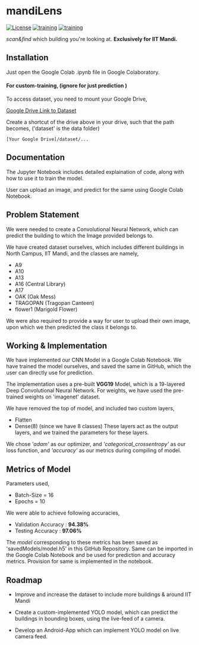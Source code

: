 
# mandiLens
[![License](https://img.shields.io/github/languages/top/bhuvannarula/mandiLens)](https://img.shields.io/github/languages/top/bhuvannarula/mandiLens)
[![training](https://img.shields.io/badge/validation%20accuracy-94.38%25-brightgreen)](https://img.shields.io/badge/test%20accuracy-97.04%25-brightgreen)
[![training](https://img.shields.io/badge/test%20accuracy-97.04%25-brightgreen)](https://img.shields.io/badge/test%20accuracy-97.04%25-brightgreen)

*scan&find* which building you're looking at.
**Exclusively for IIT Mandi.**

## Installation

Just open  the Google Colab .ipynb file in Google Colaboratory.

#### For custom-training, (ignore for just prediction )

To access dataset, you need to mount your Google Drive,

[Google Drive Link to Dataset](https://drive.google.com/drive/folders/1zgTsQeSgFrRdetevS7V3vbUyVmDlq17x?usp=share_link)

Create a shortcut of the drive above in your drive, such that the path becomes, ('dataset' is the data folder)
```
[Your Google Drive]/dataset/...
```
    
## Documentation

The Jupyter Notebook includes detailed explaination of code, along with how to use it to train the model.

User can upload an image, and predict for the same using Google Colab Notebook.
## Problem Statement
We were needed to create a Convolutional Neural Network, which can predict the building to which the Image provided belongs to.

We have created dataset ourselves, which includes different buildings in North Campus, IIT Mandi, and the classes are namely,
- A9
- A10
- A13
- A16 (Central Library)
- A17
- OAK (Oak Mess)
- TRAGOPAN (Tragopan Canteen)
- flower1 (Marigold Flower)

We were also required to provide a way for user to upload their own image, upon which we then predicted the class it belongs to.

## Working & Implementation

We have implemented our CNN Model in a Google Colab Notebook. We have trained the model ourselves, and saved the same in GitHub, which the user can directly use for prediction.

The implementation uses a pre-built **VGG19** Model, which is a 19-layered Deep Convolutional Neural Network. For weights, we have used the pre-trained weights on 'imagenet' dataset.

We have removed the top of model, and included two custom layers,
- Flatten
- Dense(8) (since we have 8 classes)
These layers act as the output layers, and we trained the parameters for these layers.

We chose *'adam'* as our optimizer, and *'categorical_crossentropy'* as our loss function, and *'accuracy'* as our metrics during compiling of model.

## Metrics of Model
Parameters used,
- Batch-Size = 16
- Epochs = 10

We were able to achieve following accuracies,
- Validation Accuracy : **94.38%**
- Testing Accuracy : **97.06%**

The *model* corresponding to these metrics has been saved as 'savedModels/model.h5' in this GitHub Repository. Same can be imported in the Google Colab Notebook and be used for prediction and accuracy metrics. Provision for same is implemented in the notebook.

## Roadmap

- Improve and increase the dataset to include more buildings & around IIT Mandi

- Create a custom-implemented YOLO model, which can predict the buildings in bounding boxes, using the live-feed of a camera.

- Develop an Android-App which can implement YOLO model on live camera feed.

